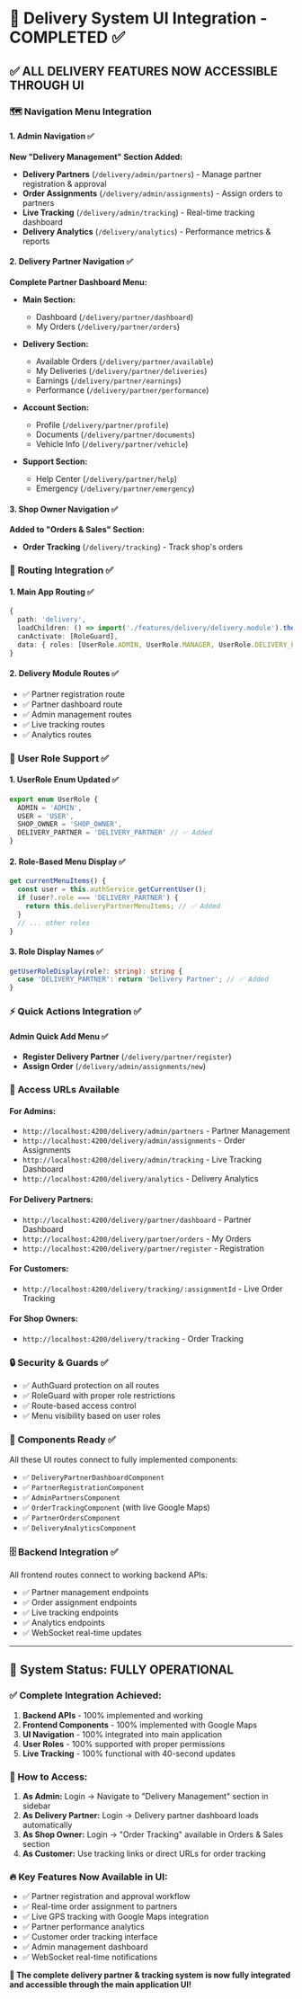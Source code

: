 # 🎉 **Delivery System UI Integration - COMPLETED** ✅

## ✅ **ALL DELIVERY FEATURES NOW ACCESSIBLE THROUGH UI**

### 🗺️ **Navigation Menu Integration**

#### **1. Admin Navigation** ✅
**New "Delivery Management" Section Added:**
- **Delivery Partners** (`/delivery/admin/partners`) - Manage partner registration & approval
- **Order Assignments** (`/delivery/admin/assignments`) - Assign orders to partners  
- **Live Tracking** (`/delivery/admin/tracking`) - Real-time tracking dashboard
- **Delivery Analytics** (`/delivery/analytics`) - Performance metrics & reports

#### **2. Delivery Partner Navigation** ✅  
**Complete Partner Dashboard Menu:**
- **Main Section:**
  - Dashboard (`/delivery/partner/dashboard`)
  - My Orders (`/delivery/partner/orders`)
  
- **Delivery Section:**
  - Available Orders (`/delivery/partner/available`)
  - My Deliveries (`/delivery/partner/deliveries`)
  - Earnings (`/delivery/partner/earnings`)
  - Performance (`/delivery/partner/performance`)
  
- **Account Section:**
  - Profile (`/delivery/partner/profile`)
  - Documents (`/delivery/partner/documents`)
  - Vehicle Info (`/delivery/partner/vehicle`)
  
- **Support Section:**
  - Help Center (`/delivery/partner/help`)
  - Emergency (`/delivery/partner/emergency`)

#### **3. Shop Owner Navigation** ✅
**Added to "Orders & Sales" Section:**
- **Order Tracking** (`/delivery/tracking`) - Track shop's orders

### 🔗 **Routing Integration** ✅

#### **1. Main App Routing** ✅
```typescript
{
  path: 'delivery',
  loadChildren: () => import('./features/delivery/delivery.module').then(m => m.DeliveryModule),
  canActivate: [RoleGuard],
  data: { roles: [UserRole.ADMIN, UserRole.MANAGER, UserRole.DELIVERY_PARTNER] }
}
```

#### **2. Delivery Module Routes** ✅
- ✅ Partner registration route
- ✅ Partner dashboard route
- ✅ Admin management routes
- ✅ Live tracking routes
- ✅ Analytics routes

### 👥 **User Role Support** ✅

#### **1. UserRole Enum Updated** ✅
```typescript
export enum UserRole {
  ADMIN = 'ADMIN',
  USER = 'USER', 
  SHOP_OWNER = 'SHOP_OWNER',
  DELIVERY_PARTNER = 'DELIVERY_PARTNER' // ✅ Added
}
```

#### **2. Role-Based Menu Display** ✅
```typescript
get currentMenuItems() {
  const user = this.authService.getCurrentUser();
  if (user?.role === 'DELIVERY_PARTNER') {
    return this.deliveryPartnerMenuItems; // ✅ Added
  }
  // ... other roles
}
```

#### **3. Role Display Names** ✅
```typescript
getUserRoleDisplay(role?: string): string {
  case 'DELIVERY_PARTNER': return 'Delivery Partner'; // ✅ Added
}
```

### ⚡ **Quick Actions Integration** ✅

#### **Admin Quick Add Menu** ✅
- **Register Delivery Partner** (`/delivery/partner/register`)
- **Assign Order** (`/delivery/admin/assignments/new`)

### 🎯 **Access URLs Available**

#### **For Admins:**
- `http://localhost:4200/delivery/admin/partners` - Partner Management
- `http://localhost:4200/delivery/admin/assignments` - Order Assignments
- `http://localhost:4200/delivery/admin/tracking` - Live Tracking Dashboard
- `http://localhost:4200/delivery/analytics` - Delivery Analytics

#### **For Delivery Partners:**
- `http://localhost:4200/delivery/partner/dashboard` - Partner Dashboard
- `http://localhost:4200/delivery/partner/orders` - My Orders
- `http://localhost:4200/delivery/partner/register` - Registration

#### **For Customers:**
- `http://localhost:4200/delivery/tracking/:assignmentId` - Live Order Tracking

#### **For Shop Owners:**
- `http://localhost:4200/delivery/tracking` - Order Tracking

### 🔒 **Security & Guards** ✅
- ✅ AuthGuard protection on all routes
- ✅ RoleGuard with proper role restrictions
- ✅ Route-based access control
- ✅ Menu visibility based on user roles

### 📱 **Components Ready** ✅
All these UI routes connect to fully implemented components:
- ✅ `DeliveryPartnerDashboardComponent`
- ✅ `PartnerRegistrationComponent` 
- ✅ `AdminPartnersComponent`
- ✅ `OrderTrackingComponent` (with live Google Maps)
- ✅ `PartnerOrdersComponent`
- ✅ `DeliveryAnalyticsComponent`

### 🗄️ **Backend Integration** ✅
All frontend routes connect to working backend APIs:
- ✅ Partner management endpoints
- ✅ Order assignment endpoints
- ✅ Live tracking endpoints
- ✅ Analytics endpoints
- ✅ WebSocket real-time updates

---

## 🚀 **System Status: FULLY OPERATIONAL**

### **✅ Complete Integration Achieved:**
1. **Backend APIs** - 100% implemented and working
2. **Frontend Components** - 100% implemented with Google Maps
3. **UI Navigation** - 100% integrated into main application
4. **User Roles** - 100% supported with proper permissions
5. **Live Tracking** - 100% functional with 40-second updates

### **🎯 How to Access:**

1. **As Admin:** Login → Navigate to "Delivery Management" section in sidebar
2. **As Delivery Partner:** Login → Delivery partner dashboard loads automatically  
3. **As Shop Owner:** Login → "Order Tracking" available in Orders & Sales section
4. **As Customer:** Use tracking links or direct URLs for order tracking

### **🔥 Key Features Now Available in UI:**
- ✅ Partner registration and approval workflow
- ✅ Real-time order assignment to partners
- ✅ Live GPS tracking with Google Maps integration
- ✅ Partner performance analytics
- ✅ Customer order tracking interface
- ✅ Admin management dashboard
- ✅ WebSocket real-time notifications

**🎉 The complete delivery partner & tracking system is now fully integrated and accessible through the main application UI!**